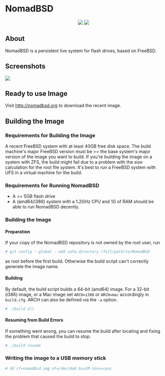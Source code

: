 # NomadBSD

<p align="center">
<img src="../../../../nomadbsd/artwork/blob/main/logo/nomadbsd-logo-bright-128x128.png#gh-dark-mode-only"></img>
<img src="../../../../nomadbsd/artwork/blob/main/logo/nomadbsd-logo-dark-128x128.png#gh-light-mode-only"></img>
</p>

## About
NomadBSD is a persistent live system for flash drives, based on FreeBSD.

## Screenshots
![](http://nomadbsd.org/screenshots/nomadbsd-1.3-RC1-ss1.png)

## Ready to use Image
Visit http://nomadbsd.org to download the recent image.

## Building the Image
### Requirements for Building the Image
A recent FreeBSD system with at least 40GB free disk space. The build machine's
major FreeBSD version must be >= the base system's major version of the image
you want to build. If you're building the image on a system with ZFS, the build
might fail due to a problem with the size calculation for the root file system.
It's best to run a FreeBSD system with UFS in a virtual machine for the build.

### Requirements for Running NomadBSD
* A >= 5GB flash drive
* A (amd64/i386) system with a 1.2GHz CPU and 1G of RAM should be able to run
NomadBSD decently.

### Building the Image
#### Preparation
If your copy of the NomadBSD repository is not owned by the root user, run

~~~ csh
# git config --global --add safe.directory /full/path/to/NomadBSD
~~~

as root before the first build. Otherwise the build script can't correctly
generate the image name.

#### Building
By default, the build script builds a 64-bit (amd64) image. For a 32-bit (i386)
image, or a Mac image set `ARCH=i386` or `ARCH=mac` accordingly in `build.cfg`.
ARCH can also be defined via the `-a` option.

~~~ csh
# ./build all
~~~

#### Resuming from Build Errors
If something went wrong, you can resume the build after locating and fixing
the problem that caused the build to stop.
~~~ csh
# ./build resume
~~~

### Writing the image to a USB memory stick
~~~ csh
# dd if=nomadbsd.img of=/dev/da0 bs=1M conv=sync
~~~
